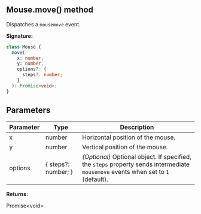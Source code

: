 ## Mouse.move() method

Dispatches a `mousemove` event.

**Signature:**

```typescript
class Mouse {
  move(
    x: number,
    y: number,
    options?: {
      steps?: number;
    }
  ): Promise<void>;
}
```

## Parameters

| Parameter | Type                | Description                                                                                                                                                             |
| --------- | ------------------- | ----------------------------------------------------------------------------------------------------------------------------------------------------------------------- |
| x         | number              | Horizontal position of the mouse.                                                                                                                                       |
| y         | number              | Vertical position of the mouse.                                                                                                                                         |
| options   | { steps?: number; } | <i>(Optional)</i> Optional object. If specified, the <code>steps</code> property sends intermediate <code>mousemove</code> events when set to <code>1</code> (default). |

**Returns:**

Promise&lt;void&gt;
